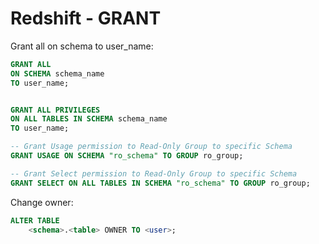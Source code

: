 # Redshift - GRANT

Grant all on schema to user_name:

```sql
GRANT ALL
ON SCHEMA schema_name
TO user_name;


GRANT ALL PRIVILEGES
ON ALL TABLES IN SCHEMA schema_name
TO user_name;
```



```sql
-- Grant Usage permission to Read-Only Group to specific Schema
GRANT USAGE ON SCHEMA "ro_schema" TO GROUP ro_group;

-- Grant Select permission to Read-Only Group to specific Schema
GRANT SELECT ON ALL TABLES IN SCHEMA "ro_schema" TO GROUP ro_group;
```

Change owner:

```sql
ALTER TABLE
    <schema>.<table> OWNER TO <user>;
```

